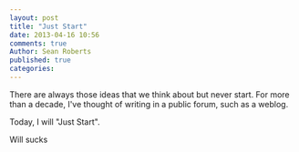 ```yaml
---
layout: post
title: "Just Start"
date: 2013-04-16 10:56
comments: true
Author: Sean Roberts
published: true
categories: 
---
```


There are always those ideas that we think about but never start. For more than a decade, I've thought of writing in a public forum, such as a weblog.

Today, I will "Just Start".

Will sucks